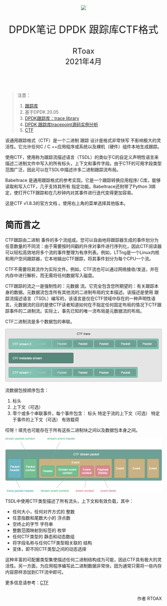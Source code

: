 <div align=center>
	<img src="_v_images/20200910110325796_584.png" width="600"> 
</div>
<br/>
<br/>

<center><font size='6'>DPDK笔记 DPDK 跟踪库CTF格式</font></center>
<br/>
<br/>
<center><font size='5'>RToax</font></center>
<center><font size='5'>2021年4月</font></center>
<br/>
<br/>
<br/>
<br/>

> 注意：
> 1. [跟踪库](https://doc.dpdk.org/guides/prog_guide/trace_lib.html)
> 2. 基于DPDK 20.05
> 3. [DPDK跟踪库：trace library](https://rtoax.blog.csdn.net/article/details/108716237)
> 4. [DPDK 跟踪库tracepoint源码实例分析](https://rtoax.blog.csdn.net/article/details/115701903)
> 5. [CTF](https://diamon.org/ctf/)

该通用跟踪格式（CTF）是一个二进制 跟踪 设计是格式非常快写 不影响极大的灵活性。它允许任何C / C ++应用程序或系统以及裸机（硬件）组件本地生成跟踪。

使用CTF，使用称为跟踪流描述语言（TSDL）的类似于C的自定义声明性语言来描述二进制文件中写入的所有标头，上下文和事件字段。由于CTF的可用字段类型范围广泛，因此可以在TSDL中描述许多二进制跟踪流布局。

Babeltrace 是通用跟踪格式的参考实现。它是一个跟踪转换应用程序/ C库，能够读取和写入CTF，几乎支持其所有 指定功能。Babeltrace还附带了Python 3绑定，使打开CTF跟踪和在几秒钟内对其事件进行迭代变得更加容易。

这是CTF v1.8.3的官方文档 。使用右上角的菜单选择其他版本。


# 简而言之
CTF跟踪由二进制 事件的多个流组成。您可以自由地将跟踪器生成的事件划分为任意数量的不同流：由于需要按时间戳的升序对事件进行序列化，因此CTF阅读器可以轻松高效地将多个流的事件整理为有序列表。例如，LTTng是一个Linux内核和用户空间跟踪器，它本地输出CTF跟踪，将其事件划分为每个CPU一个流。

CTF不需要将其流作为实际文件。例如，CTF流也可以通过网络接收/发送，并在内存中进行解析，而无需将任何数据写入磁盘。

CTF跟踪的流之一是强制性的：元数据 流。它完全包含您所期望的：有关跟踪本身的数据。元数据流包含所有其他流的二进制布局的文本描述。该描述是使用 跟踪流描述语言（TSDL）编写的，该语言是仅在CTF领域中存在的一种声明性语言。元数据流的目的是使CTF读者知道如何在不指定任何固定布局的情况下CTF跟踪事件的二进制流。实际上，事先已知的唯一流布局是元数据流的布局。

CTF二进制流是多个数据包的串联。

![CTF跟踪由多个CTF流组成，其中之一是元数据流。CTF流由一个或多个数据包组成。](_v_images/20210415175112760_22603.png)

流数据包按顺序包含：

1. 标头
2. 上下文（可选）
3. 零个或多个串联事件，每个事件包含：
    标头
    特定于流的上下文（可选）
    特定于事件的上下文（可选）
    有效载荷

哎呀！填充也可能存在于所有这些二进制块之间以及数据包本身之间。

![](_v_images/20210415175305057_31417.png)


TSDL中使用CTF类型描述了所有流头，上下文和有效负载，其中：

* 任何大小，任何对齐方式的 整数
* 任意指数和尾数大小的 浮点数
* 空终止的字节 字符串
* 整数范围映射到标签的 枚举
* 任何CTF类型的 静态和动态数组
* 将字段名称与任何CTF类型相关联的 结构
* 变体，即不同CTF类型之间的动态选择

这种丰富的可配置类型集使描述任何二进制结构成为可能，因此CTF具有极大的灵活性。另一方面，为应用程序编写此二进制数据非常快，因为通常只需将一些内存内容原样添加到CTF流中即可。

更多信息请参考：[CTF](https://diamon.org/ctf/)


<br/>
<div align=right>作者 RTOAX</div>
